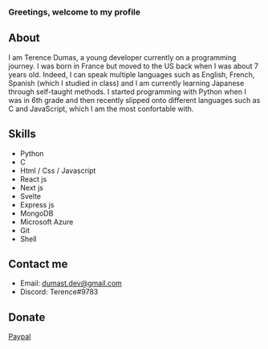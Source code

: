 ### Greetings, welcome to my profile

## About
I am Terence Dumas, a young developer currently on a programming journey. I was born in France but moved to the US back when I was about 7 years old. Indeed, I can speak multiple languages such as English, French, Spanish (which I studied in class) and I am currently learning Japanese through self-taught methods. I started programming with Python when I was in 6th grade and then recently slipped onto different languages such as C and JavaScript, which I am the most confortable with.

## Skills
* Python
* C
* Html / Css / Javascript
* React js
* Next js
* Svelte
* Express js
* MongoDB
* Microsoft Azure
* Git
* Shell

## Contact me
* Email: dumast.dev@gmail.com
* Discord: Terence#9783

## Donate
[Paypal](https://www.paypal.com/paypalme/terdumas)
